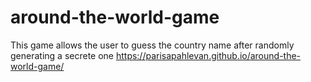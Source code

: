 # around-the-world-game
This game allows the user to guess the country name after randomly generating a secrete one
https://parisapahlevan.github.io/around-the-world-game/
